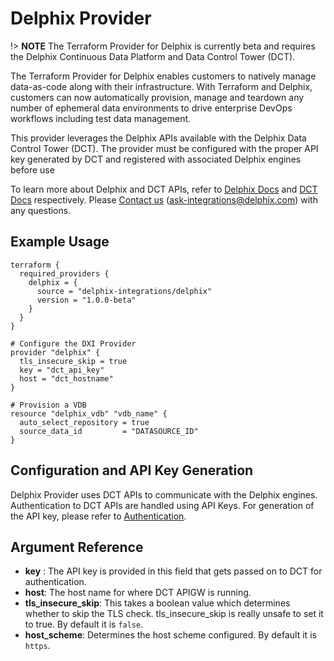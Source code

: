 # <provider> Delphix Provider

!> **NOTE**
The Terraform Provider for Delphix is currently beta and requires the Delphix Continuous Data Platform and Data Control Tower (DCT).


The Terraform Provider for Delphix enables customers to natively manage data-as-code along with their infrastructure. 
With Terraform and Delphix, customers can now automatically provision, manage and teardown any number of ephemeral data environments to drive enterprise DevOps workflows including test data management.

This provider leverages the Delphix APIs available with the Delphix Data Control Tower (DCT). The provider must be configured with the proper API key generated by DCT and registered with associated Delphix engines before use

To learn more about Delphix and DCT APIs, refer to [Delphix Docs](https://docs.delphix.com) and [DCT Docs](https://docs.delphix.com/dct) respectively. Please [Contact us](ask-integrations@delphix.com) (ask-integrations@delphix.com) with any questions.

## Example Usage

```hcl
terraform {
  required_providers {
    delphix = {
      source = "delphix-integrations/delphix"
      version = "1.0.0-beta"
    }
  }
}

# Configure the DXI Provider
provider "delphix" {
  tls_insecure_skip = true 
  key = "dct_api_key"
  host = "dct_hostname"
}

# Provision a VDB
resource "delphix_vdb" "vdb_name" {
  auto_select_repository = true
  source_data_id         = "DATASOURCE_ID"
}
```

## Configuration and API Key Generation

Delphix Provider uses DCT APIs to communicate with the Delphix engines. Authentication to DCT APIs are handled using API Keys. 
For generation of the API key, please refer to [Authentication](https://docs.delphix.com/dct/authentication-170164311.html).


## Argument Reference

* __key__ : The API key is provided in this field that gets passed on to DCT for authentication.
* __host__: The host name for where DCT APIGW is running.
* __tls_insecure_skip__: This takes a boolean value which determines whether to skip the TLS check. tls_insecure_skip is really unsafe to set it to true. By default it is `false`.
* __host_scheme__: Determines the host scheme configured. By default it is `https`.
